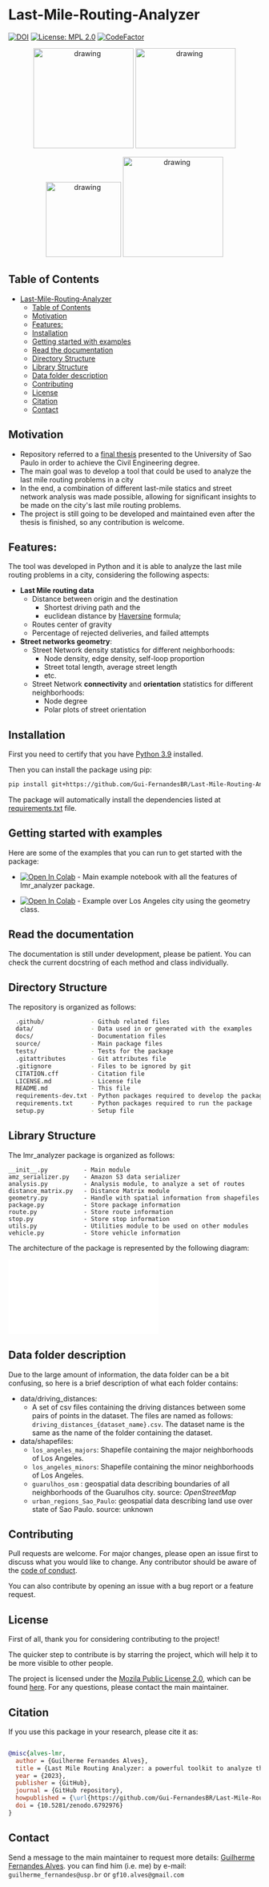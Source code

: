 # Last-Mile-Routing-Analyzer
[![DOI](https://zenodo.org/badge/509784638.svg)](https://zenodo.org/badge/latestdoi/509784638) [![License: MPL 2.0](https://img.shields.io/badge/License-MPL_2.0-brightgreen.svg)](https://opensource.org/licenses/MPL-2.0) [![CodeFactor](https://www.codefactor.io/repository/github/gui-fernandesbr/last-mile-routing-analyzer/badge/develop)](https://www.codefactor.io/repository/github/gui-fernandesbr/last-mile-routing-analyzer/overview/develop)

<p align="center">
<img src="https://user-images.githubusercontent.com/63590233/177072115-5d0d09b3-8bc1-4aba-8120-e98d5b40f29b.png" alt="drawing" width="200"/> <img src="https://user-images.githubusercontent.com/63590233/177072146-767b5f36-4f95-4a7c-8611-00618f7b05ef.png" alt="drawing" width="200"/></p>

<p align="center">
<img src="https://user-images.githubusercontent.com/63590233/177072382-be5e9814-3f9d-4e67-94f6-7e3a005068f0.png" alt="drawing" width="150"/> <img src="https://user-images.githubusercontent.com/63590233/177072593-8de9a8bd-b17b-4be3-8cbc-0cb14c1ddb57.png" alt="drawing" width="200"/></p>

## Table of Contents
- [Last-Mile-Routing-Analyzer](#last-mile-routing-analyzer)
  - [Table of Contents](#table-of-contents)
  - [Motivation](#motivation)
  - [Features:](#features)
  - [Installation](#installation)
  - [Getting started with examples](#getting-started-with-examples)
  - [Read the documentation](#read-the-documentation)
  - [Directory Structure](#directory-structure)
  - [Library Structure](#library-structure)
  - [Data folder description](#data-folder-description)
  - [Contributing](#contributing)
  - [License](#license)
  - [Citation](#citation)
  - [Contact](#contact)

## Motivation

- Repository referred to a [final thesis](https://github.com/Gui-FernandesBR/TCC-2022) presented to the University of Sao Paulo in order to achieve the Civil Engineering degree.
- The main goal was to develop a tool that could be used to analyze the last mile routing problems in a city
- In the end, a combination of different last-mile statics and street network analysis was made possible, allowing for significant insights to be made on the city's last mile routing problems.
- The project is still going to be developed and maintained even after the thesis is finished, so any contribution is welcome.


## Features:

The tool was developed in Python and it is able to analyze the last mile routing problems in a city, considering the following aspects:
- **Last Mile routing data**
  - Distance between origin and the destination
    - Shortest driving path and the 
    - euclidean distance by [Haversine](https://en.wikipedia.org/wiki/Haversine_formula) formula;
  - Routes center of gravity
  - Percentage of rejected deliveries, and failed attempts 
- **Street networks geometry**:
  - Street Network density statistics for different neighborhoods:
    - Node density, edge density, self-loop proportion
    - Street total length, average street length
    - etc.
  - Street Network **connectivity** and **orientation** statistics for different neighborhoods:
    - Node degree
    - Polar plots of street orientation


## Installation

First you need to certify that you have [Python 3.9](https://www.python.org/downloads/release/python-380/) installed.

Then you can install the package using pip:

```bash	
pip install git+https://github.com/Gui-FernandesBR/Last-Mile-Routing-Analyzer/lmr_analyzer.git
```	

The package will automatically install the dependencies listed at [requirements.txt]() file.

## Getting started with examples

Here are some of the examples that you can run to get started with the package:

* [![Open In Colab](https://colab.research.google.com/assets/colab-badge.svg)](https://github.com/Gui-FernandesBR/Last-Mile-Routing-Analyzer/blob/master/docs/notebooks/lmr_analyzer/lmr_analyzer_example.ipynb) - Main example notebook with all the features of lmr_analyzer package.

* [![Open In Colab](https://colab.research.google.com/assets/colab-badge.svg)](https://github.com/Gui-FernandesBR/Last-Mile-Routing-Analyzer/blob/master/docs/notebooks/lmr_analyzer/geometry_class_example.ipynb) - Example over Los Angeles city using the geometry class.

## Read the documentation

The documentation is still under development, please be patient.
You can check the current docstring of each method and class individually.

## Directory Structure

The repository is organized as follows:

``` bash
  .github/             - Github related files
  data/                - Data used in or generated with the examples
  docs/                - Documentation files
  source/              - Main package files
  tests/               - Tests for the package
  .gitattributes       - Git attributes file
  .gitignore           - Files to be ignored by git
  CITATION.cff         - Citation file
  LICENSE.md           - License file
  README.md            - This file
  requirements-dev.txt - Python packages required to develop the package
  requirements.txt     - Python packages required to run the package
  setup.py             - Setup file
```	


## Library Structure

The lmr_analyzer package is organized as follows:

    __init__.py          - Main module
    amz_serializer.py    - Amazon S3 data serializer
    analysis.py          - Analysis module, to analyze a set of routes
    distance_matrix.py   - Distance Matrix module
    geometry.py          - Handle with spatial information from shapefiles
    package.py           - Store package information
    route.py             - Store route information
    stop.py              - Store stop information
    utils.py             - Utilities module to be used on other modules
    vehicle.py           - Store vehicle information

The architecture of the package is represented by the following diagram:

![image](docs/static/uml/packages.html)

## Data folder description

Due to the large amount of information, the data folder can be a bit confusing, so here is a brief description of what each folder contains:

* data/driving_distances:
  * A set of csv files containing the driving distances between some pairs of points in the dataset. The files are named as follows: `driving_distances_{dataset_name}.csv`. The dataset name is the same as the name of the folder containing the dataset. 
* data/shapefiles: 
  * `los_angeles_majors`: Shapefile containing the major neighborhoods of Los Angeles.
  * `los_angeles_minors`: Shapefile containing the minor neighborhoods of Los Angeles.
  * `guarulhos_osm` : geospatial data describing boundaries of all neighborhoods of the Guarulhos city. source: _OpenStreetMap_
  * `urban_regions_Sao_Paulo`: geospatial data describing land use over state of Sao Paulo. source: unknown

## Contributing

Pull requests are welcome. For major changes, please open an issue first to discuss what you would like to change. Any contributor should be aware of the [code of conduct](https://github.com/Gui-FernandesBR/Last-Mile-Routing-Analyzer/blob/master/CODE_OF_CONDUCT.md).

You can also contribute by opening an issue with a bug report or a feature request.

## License

First of all, thank you for considering contributing to the project!

The quicker step to contribute is by starring the project, which will help it to be more visible to other people.

The project is licensed under the [Mozila Public License 2.0](), which can be found [here](). For any questions, please contact the main maintainer.

## Citation

If you use this package in your research, please cite it as:

```bibtex

@misc{alves-lmr,
  author = {Guilherme Fernandes Alves},
  title = {Last Mile Routing Analyzer: a powerful toolkit to analyze the interaction between last mile operations and the street network design.},
  year = {2023},
  publisher = {GitHub},
  journal = {GitHub repository},
  howpublished = {\url{https://github.com/Gui-FernandesBR/Last-Mile-Routing-Analyzer}},
  doi = {10.5281/zenodo.6792976}
}

```	

## Contact
Send a message to the main maintainer to request more details: [Guilherme Fernandes Alves](@Gui-FernandesBR).
you can find him (i.e. me) by e-mail: `guilherme_fernandes@usp.br` or `gf10.alves@gmail.com`
